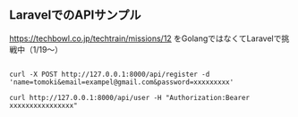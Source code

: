 ## LaravelでのAPIサンプル
https://techbowl.co.jp/techtrain/missions/12
をGolangではなくてLaravelで挑戦中（1/19〜）


```

curl -X POST http://127.0.0.1:8000/api/register -d 'name=tomoki&email=exampel@gmail.com&password=xxxxxxxxx'

curl http://127.0.0.1:8000/api/user -H "Authorization:Bearer xxxxxxxxxxxxxxxx"

```

